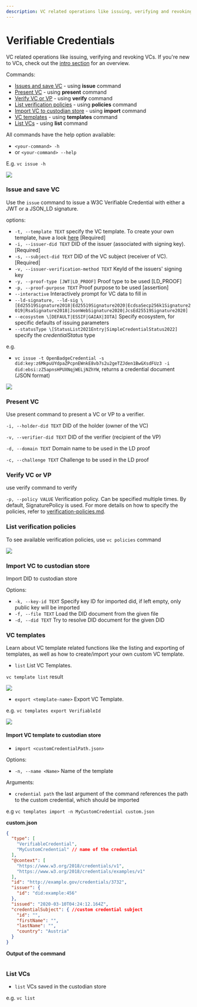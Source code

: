 ```yaml
---
description: VC related operations like issuing, verifying and revoking VCs.
---
```


# Verifiable Credentials

VC related operations like issuing, verifying and revoking VCs. If you're new to VCs, check out the [intro section](../../ssi-kit/what-is-ssi/technologies-and-concepts/verifiable-credentials-vcs-and-verifiable-presentations-vps.md) for an overview.

Commands:

* [Issues and save VC](verifiable-credentials.md#issue-and-save-vc) - using **issue** command
* [Present VC](verifiable-credentials.md#present-vc) - using **present** command
* [Verify VC or VP](verifiable-credentials.md#verify-vc-or-vp) - using **verify** command
* [List verification policies](verifiable-credentials.md#list-verification-policies) - using **policies** command
* [Import VC to custodian store](verifiable-credentials.md#import-vc-to-custodian-store) - using **import** command
* [VC templates](verifiable-credentials.md#vc-templates) - using **templates** command
* [List VCs](verifiable-credentials.md#list-vcs) - using **list** command

All commands have the help option available:

* `<your-command> -h`
* or `<your-command> --help`

E.g. `vc issue -h`

![](../../.gitbook/assets/vc-issue-help.png)

### Issue and save VC

Use the `issue` command to issue a W3C Verifiable Credential with either a JWT or a JSON\_LD signature.

options:

* `-t, --template TEXT` specify the VC template. To create your own template, have a look [here](verifiable-credentials.md#import-vc-template-to-custodian-store) \[Required]
* `-i, --issuer-did TEXT` DID of the issuer (associated with signing key). \[Required]
* `-s, --subject-did TEXT` DID of the VC subject (receiver of VC). \[Required]
* `-v, --issuer-verification-method TEXT` KeyId of the issuers' signing key
* `-y, --proof-type [JWT|LD_PROOF]` Proof type to be used \[LD\_PROOF]
* `-p, --proof-purpose TEXT` Proof purpose to be used \[assertion]
* `--interactive` Interactively prompt for VC data to fill in
* `--ld-signature, --ld-sig \[Ed25519Signature2018|Ed25519Signature2020|EcdsaSecp256k1Signature2019|RsaSignature2018|JsonWebSignature2020|JcsEd25519Signature2020]`
* `--ecosystem \[DEFAULT|ESSIF|GAIAX|IOTA]` Specify ecosystem, for specific defaults of issuing parameters
* `--statusType \[StatusList2021Entry|SimpleCredentialStatus2022]` specify the _credentialStatus_ type

e.g.

* `vc issue -t OpenBadgeCredential -s did:key:z6MkpuUYdpaZPcpnEWnkE8vb7s2u2geTZJden1BwGXsdFUz3 -i did:ebsi:zZ5apnsHPUXNqjWELjNZhYW`, returns a credential document (JSON format)

![](<../../.gitbook/assets/image (14).png>)

### Present VC

Use present command to present a VC or VP to a verifier.

`-i, --holder-did TEXT` DID of the holder (owner of the VC)

`-v, --verifier-did TEXT` DID of the verifier (recipient of the VP)

`-d, --domain TEXT` Domain name to be used in the LD proof

`-c, --challenge TEXT` Challenge to be used in the LD proof

### Verify VC or VP

use verify command to verify

`-p, --policy VALUE` Verification policy. Can be specified multiple times. By default, SignaturePolicy is used. For more details on how to specify the policies, refer to [verification-policies.md](../../usage-examples/verifiable-credentials/verification-policies.md "mention").

### List verification policies

To see available verification policies, use `vc policies` command

![](<../../.gitbook/assets/image (10).png>)

### Import VC to custodian store

Import DID to custodian store

Options:

* `-k, --key-id TEXT` Specify key ID for imported did, if left empty, only public key will be imported
* `-f, --file TEXT` Load the DID document from the given file
* `-d, --did TEXT` Try to resolve DID document for the given DID

### VC templates

Learn about VC template related functions like the listing and exporting of templates, as well as how to create/import your own custom VC template.

* `list` List VC Templates.

`vc template list` result

![](<../../.gitbook/assets/image (6).png>)

* `export <template-name>` Export VC Template.

e.g. `vc templates export VerifiableId`

![](<../../.gitbook/assets/image (11).png>)

#### Import VC template to custodian store

* `import <customCredentialPath.json>`

Options:

* `-n, --name <Name>` Name of the template

Arguments:

* `credential path` the last argument of the command references the path to the custom credential, which should be imported

e.g `vc templates import -n MyCustomCredential custom.json`

**custom.json**

```json
{
  "type": [
    "VerifiableCredential",
    "MyCustomCredential" // name of the credential
  ],
  "@context": [
    "https://www.w3.org/2018/credentials/v1",
    "https://www.w3.org/2018/credentials/examples/v1"
  ],
  "id": "http://example.gov/credentials/3732",
  "issuer": {
    "id": "did:example:456"
  },
  "issued": "2020-03-10T04:24:12.164Z",
  "credentialSubject": { //custom credential subject
    "id": "",
    "firstName": "",
    "lastName": "",
    "country": "Austria"
  }
}

```

**Output of the command**

<figure><img src="../../.gitbook/assets/Screenshot on 2022-12-22 at 08-18-42.png" alt=""><figcaption></figcaption></figure>

### List VCs

* `list` VCs saved in the custodian store

e.g. `vc list`

<figure><img src="../../.gitbook/assets/Screenshot on 2022-12-22 at 08-57-11.png" alt=""><figcaption></figcaption></figure>
